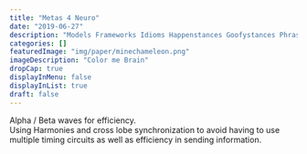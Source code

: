 ```yaml
---
title: "Metas 4 Neuro"
date: "2019-06-27"
description: "Models Frameworks Idioms Happenstances Goofystances Phrases and all sorts of Way is gunna make seeing mine brain insane - to remember"
categories: []
featuredImage: "img/paper/minechameleon.png"
imageDescription: "Color me Brain"
dropCap: true
displayInMenu: false
displayInList: true
draft: false
---
```


Alpha / Beta waves for efficiency. </br>
Using Harmonies and cross lobe synchronization to avoid having to use multiple timing circuits as well as efficiency in sending information. </br>